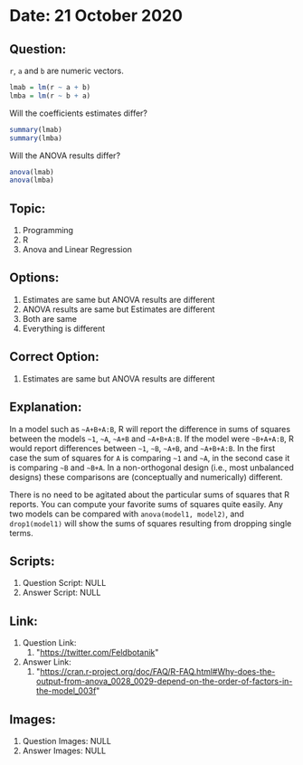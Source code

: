 # Date: 21 October 2020

## Question:
`r`, `a` and `b` are numeric vectors.

```r
lmab = lm(r ~ a + b)
lmba = lm(r ~ b + a)
```

Will the coefficients estimates differ?
```r
summary(lmab)
summary(lmba)
```

Will the ANOVA results differ?
```r
anova(lmab)
anova(lmba)
```

## Topic:
1. Programming
2. R
3. Anova and Linear Regression

## Options:
1. Estimates are same but ANOVA results are different
2. ANOVA results are same but Estimates are different
3. Both are same
4. Everything is different

## Correct Option:
1. Estimates are same but ANOVA results are different

## Explanation:
In a model such as `~A+B+A:B`, R will report the difference in sums of squares between the models `~1`, `~A`, `~A+B` and `~A+B+A:B`. If the model were `~B+A+A:B`, R would report differences between `~1`, `~B`, `~A+B`, and `~A+B+A:B`. In the first case the sum of squares for `A` is comparing `~1` and `~A`, in the second case it is comparing `~B` and `~B+A`. In a non-orthogonal design (i.e., most unbalanced designs) these comparisons are (conceptually and numerically) different.

There is no need to be agitated about the particular sums of squares that R reports. You can compute your favorite sums of squares quite easily. Any two models can be compared with `anova(model1, model2)`, and `drop1(model1)` will show the sums of squares resulting from dropping single terms.

## Scripts:
1. Question Script: NULL
2. Answer Script: NULL

## Link:
1. Question Link:
   1. "https://twitter.com/Feldbotanik"
2. Answer Link:
   1. "https://cran.r-project.org/doc/FAQ/R-FAQ.html#Why-does-the-output-from-anova_0028_0029-depend-on-the-order-of-factors-in-the-model_003f"

## Images:
1. Question Images: NULL
2. Answer Images: NULL
